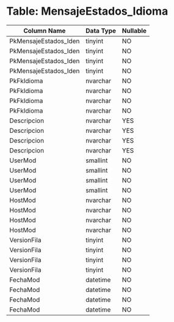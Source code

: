 # Table: MensajeEstados_Idioma

| Column Name | Data Type | Nullable |
|-------------|-----------|----------|
| PkMensajeEstados_Iden | tinyint | NO |
| PkMensajeEstados_Iden | tinyint | NO |
| PkMensajeEstados_Iden | tinyint | NO |
| PkMensajeEstados_Iden | tinyint | NO |
| PkFkIdioma | nvarchar | NO |
| PkFkIdioma | nvarchar | NO |
| PkFkIdioma | nvarchar | NO |
| PkFkIdioma | nvarchar | NO |
| Descripcion | nvarchar | YES |
| Descripcion | nvarchar | YES |
| Descripcion | nvarchar | YES |
| Descripcion | nvarchar | YES |
| UserMod | smallint | NO |
| UserMod | smallint | NO |
| UserMod | smallint | NO |
| UserMod | smallint | NO |
| HostMod | nvarchar | NO |
| HostMod | nvarchar | NO |
| HostMod | nvarchar | NO |
| HostMod | nvarchar | NO |
| VersionFila | tinyint | NO |
| VersionFila | tinyint | NO |
| VersionFila | tinyint | NO |
| VersionFila | tinyint | NO |
| FechaMod | datetime | NO |
| FechaMod | datetime | NO |
| FechaMod | datetime | NO |
| FechaMod | datetime | NO |
